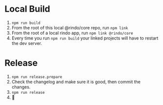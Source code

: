 # Local Build

1. `npm run build`
2. From the root of this local @rindo/core repo, run `npm link`
3. From the root of a local rindo app, run `npm link @rindo/core`
4. Every time you run `npm run build` your linked projects will have to restart the dev server.


# Release

1. `npm run release.prepare`
2. Check the changelog and make sure it is good, then commit the changes.
3. `npm run release`
4. :tada:
